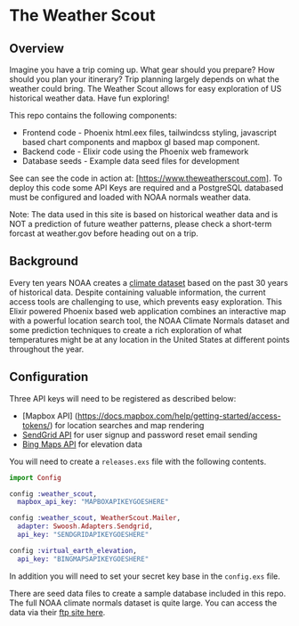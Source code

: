 # The Weather Scout

## Overview

Imagine you have a trip coming up. What gear should you prepare? How should you plan your itinerary? Trip planning largely depends on what the weather could bring. The Weather Scout allows for easy exploration of US historical weather data. Have fun exploring! 

This repo contains the following components:
* Frontend code - Phoenix html.eex files, tailwindcss styling, javascript based chart components and mapbox gl based map component.
* Backend code - Elixir code using the Phoenix web framework
* Database seeds - Example data seed files for development

See can see the code in action at: [https://www.theweatherscout.com]. To deploy this code some API Keys are required and a PostgreSQL databased must be configured and loaded with NOAA normals weather data.

Note: The data used in this site is based on historical weather data and is NOT a prediction of future weather patterns, please check a short-term forcast at weather.gov before heading out on a trip.   

## Background

Every ten years NOAA creates a [climate dataset](https://www.ncdc.noaa.gov/data-access/land-based-station-data/land-based-datasets/climate-normals/1981-2010-normals-data) based on the past 30 years of historical data. Despite containing valuable information, the current access tools are challenging to use, which prevents easy exploration. This Elixir powered Phoenix based web application combines an interactive map with a powerful location search tool, the NOAA Climate Normals dataset and some prediction techniques to create a rich exploration of what temperatures might be at any location in the United States at different points throughout the year.

## Configuration

Three API keys will need to be registered as described below:
* [Mapbox API] (https://docs.mapbox.com/help/getting-started/access-tokens/) for location searches and map rendering
* [SendGrid API](https://sendgrid.com/solutions/email-api/) for user signup and password reset email sending
* [Bing Maps API](https://www.microsoft.com/en-us/maps/create-a-bing-maps-key) for elevation data

You will need to create a `releases.exs` file with the following contents.

```elixir
import Config

config :weather_scout,
  mapbox_api_key: "MAPBOXAPIKEYGOESHERE"

config :weather_scout, WeatherScout.Mailer,
  adapter: Swoosh.Adapters.Sendgrid,
  api_key: "SENDGRIDAPIKEYGOESHERE"

config :virtual_earth_elevation,
  api_key: "BINGMAPSAPIKEYGOESHERE"
```

In addition you will need to set your secret key base in the `config.exs` file.

There are seed data files to create a sample database included in this repo. The full NOAA climate normals dataset is quite large. You can access the data via their [ftp site here](ftp://ftp.ncdc.noaa.gov/pub/data/normals/1981-2010/).


